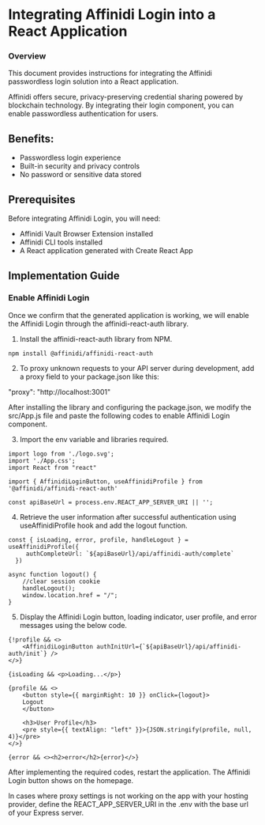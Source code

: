 # Integrating Affinidi Login into a React Application
### Overview
This document provides instructions for integrating the Affinidi passwordless login solution into a React application.

Affinidi offers secure, privacy-preserving credential sharing powered by blockchain technology. By integrating their login component, you can enable passwordless authentication for users.

## Benefits:

- Passwordless login experience
- Built-in security and privacy controls
- No password or sensitive data stored

## Prerequisites
Before integrating Affinidi Login, you will need:

- Affinidi Vault Browser Extension installed
- Affinidi CLI tools installed
- A React application generated with Create React App

## Implementation Guide

### Enable Affinidi Login

Once we confirm that the generated application is working, we will enable the Affinidi Login through the affinidi-react-auth  library.

1. Install the affinidi-react-auth library from NPM.
```
npm install @affinidi/affinidi-react-auth
```
2. To proxy unknown requests to your API server during development, add a proxy field to your package.json like this:

 "proxy": "http://localhost:3001"

After installing the library and configuring the package.json, we modify the src/App.js file and paste the following codes to enable Affinidi Login component.

3. Import the env variable and libraries required.
```
import logo from './logo.svg';
import './App.css';
import React from "react"

import { AffinidiLoginButton, useAffinidiProfile } from '@affinidi/affinidi-react-auth'

const apiBaseUrl = process.env.REACT_APP_SERVER_URI || '';
```

4. Retrieve the user information after successful authentication using useAffinidiProfile hook and add the logout function.
```
const { isLoading, error, profile, handleLogout } = useAffinidiProfile({
     authCompleteUrl: `${apiBaseUrl}/api/affinidi-auth/complete`
  })

async function logout() {
    //clear session cookie
    handleLogout();
    window.location.href = "/";
}
```

5. Display the Affinidi Login button, loading indicator, user profile, and error messages using the below code.
```
{!profile && <>
    <AffinidiLoginButton authInitUrl={`${apiBaseUrl}/api/affinidi-auth/init`} />
</>}

{isLoading && <p>Loading...</p>}

{profile && <>
    <button style={{ marginRight: 10 }} onClick={logout}>
    Logout
    </button>

    <h3>User Profile</h3>
    <pre style={{ textAlign: "left" }}>{JSON.stringify(profile, null, 4)}</pre>
</>}

{error && <><h2>error</h2>{error}</>}
```
After implementing the required codes, restart the application. The Affinidi Login button shows on the homepage.

In cases where proxy settings is not working on the app with your hosting provider, define the REACT_APP_SERVER_URI in the .env with the base url of your Express server.

